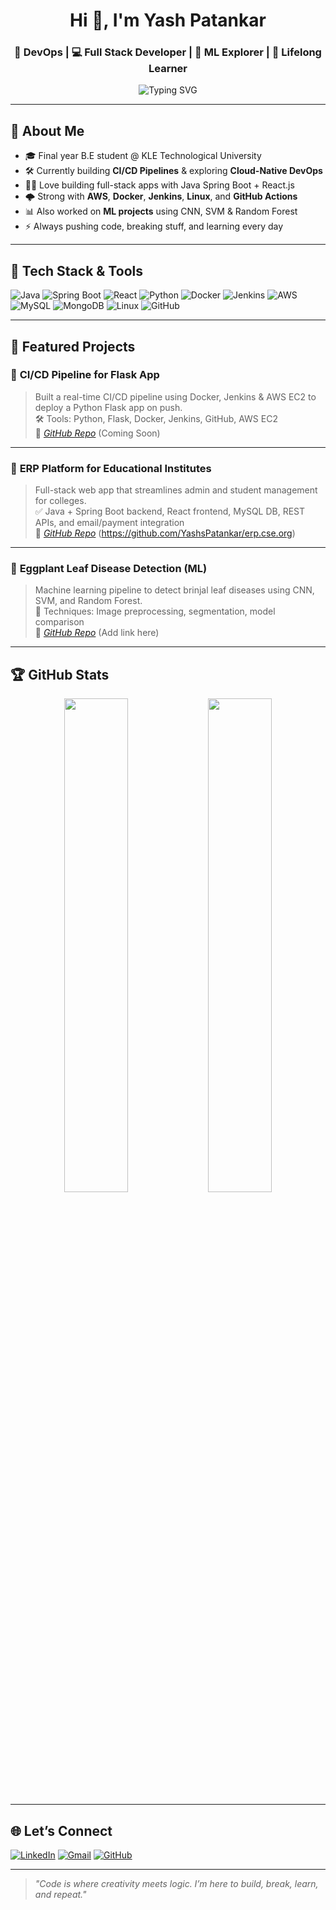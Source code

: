 <h1 align="center">Hi 👋, I'm Yash Patankar</h1>
<h3 align="center">🚀 DevOps | 💻 Full Stack Developer | 🤖 ML Explorer | 🧠 Lifelong Learner</h3>

<p align="center">
  <img src="https://readme-typing-svg.demolab.com?font=Fira+Code&size=22&pause=1000&color=00FF9F&width=435&lines=Final+Year+Computer+Science+Engineer;DevOps+%7C+Cloud+%7C+Full+Stack+Enthusiast;Open+Source+Contributor;Passionate+about+Automation+%26+Innovation" alt="Typing SVG" />
</p>

---

## 🧠 About Me

- 🎓 Final year B.E student @ KLE Technological University  
- 🛠️ Currently building **CI/CD Pipelines** & exploring **Cloud-Native DevOps**  
- 👨‍💻 Love building full-stack apps with Java Spring Boot + React.js  
- 🌩️ Strong with **AWS**, **Docker**, **Jenkins**, **Linux**, and **GitHub Actions**  
- 📊 Also worked on **ML projects** using CNN, SVM & Random Forest  
- ⚡ Always pushing code, breaking stuff, and learning every day

---

## 🚀 Tech Stack & Tools

![Java](https://img.shields.io/badge/Java-ED8B00?style=for-the-badge&logo=java&logoColor=white)
![Spring Boot](https://img.shields.io/badge/SpringBoot-6DB33F?style=for-the-badge&logo=spring-boot)
![React](https://img.shields.io/badge/React-20232A?style=for-the-badge&logo=react)
![Python](https://img.shields.io/badge/Python-3776AB?style=for-the-badge&logo=python)
![Docker](https://img.shields.io/badge/Docker-2496ED?style=for-the-badge&logo=docker)
![Jenkins](https://img.shields.io/badge/Jenkins-D24939?style=for-the-badge&logo=jenkins)
![AWS](https://img.shields.io/badge/AWS-FF9900?style=for-the-badge&logo=amazon-aws)
![MySQL](https://img.shields.io/badge/MySQL-4479A1?style=for-the-badge&logo=mysql)
![MongoDB](https://img.shields.io/badge/MongoDB-4EA94B?style=for-the-badge&logo=mongodb)
![Linux](https://img.shields.io/badge/Linux-FCC624?style=for-the-badge&logo=linux)
![GitHub](https://img.shields.io/badge/GitHub-181717?style=for-the-badge&logo=github)

---

## 💼 Featured Projects

### 🚧 **CI/CD Pipeline for Flask App**
> Built a real-time CI/CD pipeline using Docker, Jenkins & AWS EC2 to deploy a Python Flask app on push.  
🛠️ Tools: Python, Flask, Docker, Jenkins, GitHub, AWS EC2  
📎 *[GitHub Repo](#)* (Coming Soon)

---

### 🧾 **ERP Platform for Educational Institutes**
> Full-stack web app that streamlines admin and student management for colleges.  
✅ Java + Spring Boot backend, React frontend, MySQL DB, REST APIs, and email/payment integration  
📎 *[GitHub Repo](#)* (https://github.com/YashsPatankar/erp.cse.org)

---

### 🍃 **Eggplant Leaf Disease Detection (ML)**
> Machine learning pipeline to detect brinjal leaf diseases using CNN, SVM, and Random Forest.  
🧠 Techniques: Image preprocessing, segmentation, model comparison  
📎 *[GitHub Repo](#)* (Add link here)

---

## 🏆 GitHub Stats

<p align="center">
  <img src="https://github-readme-stats.vercel.app/api?username=yashpatankar&show_icons=true&theme=radical" width="45%"/> 
  <img src="https://github-readme-streak-stats.herokuapp.com?user=yashpatankar&theme=radical&hide_border=false" width="45%"/>
</p>

---

## 🌐 Let’s Connect

[![LinkedIn](https://img.shields.io/badge/LinkedIn-blue?style=flat&logo=linkedin&labelColor=blue)](https://linkedin.com/in/yashpatankar86)
[![Gmail](https://img.shields.io/badge/Gmail-D14836?style=flat&logo=gmail&logoColor=white)](mailto:yashpatankar86@gmail.com)
[![GitHub](https://img.shields.io/badge/GitHub-000?style=flat&logo=github&logoColor=white)](https://github.com/YashsPatankar)

---

> _"Code is where creativity meets logic. I’m here to build, break, learn, and repeat."_

